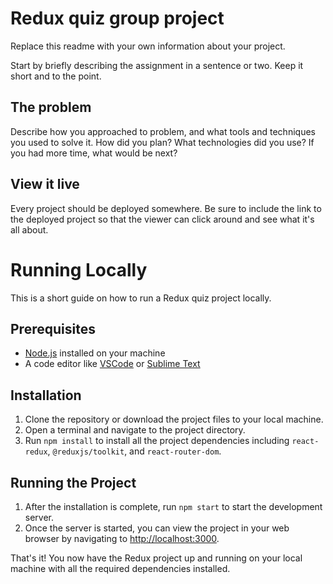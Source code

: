 # Redux quiz group project

Replace this readme with your own information about your project.

Start by briefly describing the assignment in a sentence or two. Keep it short and to the point.

## The problem

Describe how you approached to problem, and what tools and techniques you used to solve it. How did you plan? What technologies did you use? If you had more time, what would be next?

## View it live

Every project should be deployed somewhere. Be sure to include the link to the deployed project so that the viewer can click around and see what it's all about.

# Running Locally

This is a short guide on how to run a Redux quiz project locally.

## Prerequisites

- [Node.js](https://nodejs.org/en/) installed on your machine
- A code editor like [VSCode](https://code.visualstudio.com/) or [Sublime Text](https://www.sublimetext.com/)

## Installation

1. Clone the repository or download the project files to your local machine.
2. Open a terminal and navigate to the project directory.
3. Run `npm install` to install all the project dependencies including `react-redux`, `@reduxjs/toolkit`, and `react-router-dom`.

## Running the Project

1. After the installation is complete, run `npm start` to start the development server.
2. Once the server is started, you can view the project in your web browser by navigating to [http://localhost:3000](http://localhost:3000).

That's it! You now have the Redux project up and running on your local machine with all the required dependencies installed. 
